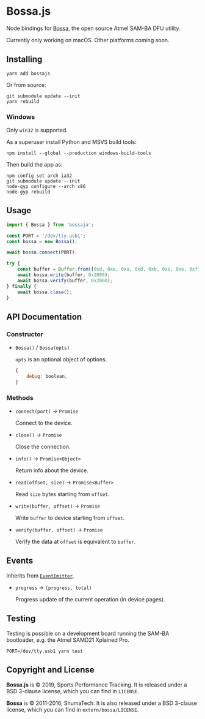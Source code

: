 # Bossa.js

Node bindings for [Bossa](https://github.com/shumatech/BOSSA), the open source
Atmel SAM-BA DFU utility.

Currently only working on macOS. Other platforms coming soon.

## Installing

```
yarn add bossajs
```

Or from source:

```
git submodule update --init
yarn rebuild
```

### Windows

Only `win32` is supported.

As a superuser install Python and MSVS build tools:

```
npm install --global --production windows-build-tools
```

Then build the app as:

```
npm config set arch ia32 
git submodule update --init
node-gyp configure --arch x86
node-gyp rebuild
```

## Usage

```js
import { Bossa } from 'bossaja';

const PORT = '/dev/tty.usb1';
const bossa = new Bossa();

await bossa.connect(PORT);

try {
    const buffer = Buffer.from([0xd, 0xe, 0xa, 0xd, 0xb, 0xe, 0xe, 0xf]);
    await bossa.write(buffer, 0x2000);
    await bossa.verify(buffer, 0x2000);
} finally {
    await bossa.close();
}
```

## API Documentation

### Constructor

* `Bossa()` / `Bossa(opts)`

  `opts` is an optional object of options.

  ```js
  {
      debug: boolean,
  }
  ```

### Methods

* `connect(port)` -> `Promise`

  Connect to the device.

* `close()` -> `Promise`

  Close the connection.

* `info()` -> `Promise<Object>`

  Return info about the device.

* `read(offset, size)` -> `Promise<Buffer>`

  Read `size` bytes starting from `offset`.

* `write(buffer, offset)` -> `Promise`

  Write `buffer` to device starting from `offset`.

* `verify(buffer, offset)` -> `Promise`

  Verify the data at `offset` is equivalent to `buffer`.

## Events

Inherits from [`EventEmitter`](https://nodejs.org/api/events.html).

* `progress` -> `(progress, total)`

  Progress update of the current operation (in device pages).

## Testing

Testing is possible on a development board running the SAM-BA bootloader,
e.g. the Atmel SAMD21 Xplained Pro.

```
PORT=/dev/tty.usb1 yarn test
```

## Copyright and License

**Bossa.js** is &copy; 2019, Sports Performance Tracking. It is released under
a BSD 3-clause license, which you can find in `LICENSE`.

**Bossa** is &copy; 2011-2016, ShumaTech. It is also released under a BSD
3-clause license, which you can find in `extern/bossa/LICENSE`.